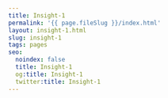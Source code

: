 ```yaml
---
title: Insight-1
permalink: '{{ page.fileSlug }}/index.html'
layout: insight-1.html
slug: insight-1
tags: pages
seo:
  noindex: false
  title: Insight-1
  og:title: Insight-1
  twitter:title: Insight-1
---
```



